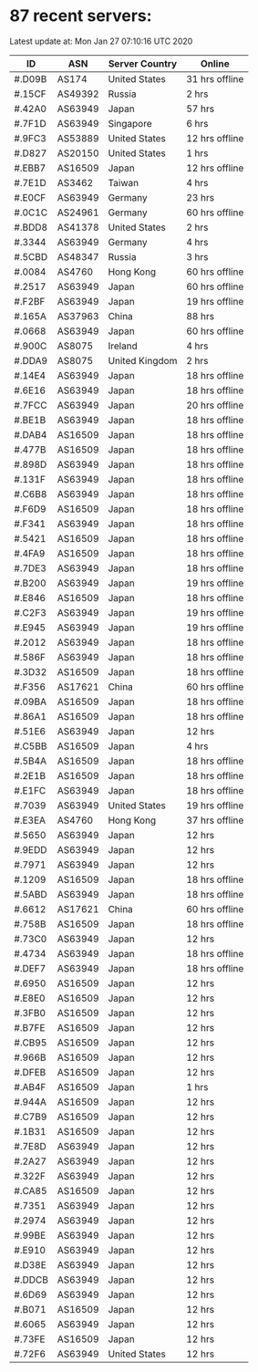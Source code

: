# 87 recent servers:

Latest update at: Mon Jan 27 07:10:16 UTC 2020

| ID | ASN | Server Country | Online |
| -- | --- | -------------- | ------ |
| #.D09B | AS174 | United States | 31 hrs offline |
| #.15CF | AS49392 | Russia | 2 hrs |
| #.42A0 | AS63949 | Japan | 57 hrs |
| #.7F1D | AS63949 | Singapore | 6 hrs |
| #.9FC3 | AS53889 | United States | 12 hrs offline |
| #.D827 | AS20150 | United States | 1 hrs |
| #.EBB7 | AS16509 | Japan | 12 hrs offline |
| #.7E1D | AS3462 | Taiwan | 4 hrs |
| #.E0CF | AS63949 | Germany | 23 hrs |
| #.0C1C | AS24961 | Germany | 60 hrs offline |
| #.BDD8 | AS41378 | United States | 2 hrs |
| #.3344 | AS63949 | Germany | 4 hrs |
| #.5CBD | AS48347 | Russia | 3 hrs |
| #.0084 | AS4760 | Hong Kong | 60 hrs offline |
| #.2517 | AS63949 | Japan | 60 hrs offline |
| #.F2BF | AS63949 | Japan | 19 hrs offline |
| #.165A | AS37963 | China | 88 hrs |
| #.0668 | AS63949 | Japan | 60 hrs offline |
| #.900C | AS8075 | Ireland | 4 hrs |
| #.DDA9 | AS8075 | United Kingdom | 2 hrs |
| #.14E4 | AS63949 | Japan | 18 hrs offline |
| #.6E16 | AS63949 | Japan | 18 hrs offline |
| #.7FCC | AS63949 | Japan | 20 hrs offline |
| #.BE1B | AS63949 | Japan | 18 hrs offline |
| #.DAB4 | AS16509 | Japan | 18 hrs offline |
| #.477B | AS16509 | Japan | 18 hrs offline |
| #.898D | AS63949 | Japan | 18 hrs offline |
| #.131F | AS63949 | Japan | 18 hrs offline |
| #.C6B8 | AS63949 | Japan | 18 hrs offline |
| #.F6D9 | AS16509 | Japan | 18 hrs offline |
| #.F341 | AS63949 | Japan | 18 hrs offline |
| #.5421 | AS16509 | Japan | 18 hrs offline |
| #.4FA9 | AS16509 | Japan | 18 hrs offline |
| #.7DE3 | AS63949 | Japan | 18 hrs offline |
| #.B200 | AS63949 | Japan | 19 hrs offline |
| #.E846 | AS16509 | Japan | 18 hrs offline |
| #.C2F3 | AS63949 | Japan | 19 hrs offline |
| #.E945 | AS63949 | Japan | 19 hrs offline |
| #.2012 | AS63949 | Japan | 18 hrs offline |
| #.586F | AS63949 | Japan | 18 hrs offline |
| #.3D32 | AS16509 | Japan | 18 hrs offline |
| #.F356 | AS17621 | China | 60 hrs offline |
| #.09BA | AS16509 | Japan | 18 hrs offline |
| #.86A1 | AS16509 | Japan | 18 hrs offline |
| #.51E6 | AS63949 | Japan | 12 hrs |
| #.C5BB | AS16509 | Japan | 4 hrs |
| #.5B4A | AS16509 | Japan | 18 hrs offline |
| #.2E1B | AS16509 | Japan | 18 hrs offline |
| #.E1FC | AS63949 | Japan | 18 hrs offline |
| #.7039 | AS63949 | United States | 19 hrs offline |
| #.E3EA | AS4760 | Hong Kong | 37 hrs offline |
| #.5650 | AS63949 | Japan | 12 hrs |
| #.9EDD | AS63949 | Japan | 12 hrs |
| #.7971 | AS63949 | Japan | 12 hrs |
| #.1209 | AS16509 | Japan | 18 hrs offline |
| #.5ABD | AS63949 | Japan | 18 hrs offline |
| #.6612 | AS17621 | China | 60 hrs offline |
| #.758B | AS16509 | Japan | 18 hrs offline |
| #.73C0 | AS63949 | Japan | 12 hrs |
| #.4734 | AS63949 | Japan | 18 hrs offline |
| #.DEF7 | AS63949 | Japan | 18 hrs offline |
| #.6950 | AS16509 | Japan | 12 hrs |
| #.E8E0 | AS16509 | Japan | 12 hrs |
| #.3FB0 | AS16509 | Japan | 12 hrs |
| #.B7FE | AS16509 | Japan | 12 hrs |
| #.CB95 | AS16509 | Japan | 12 hrs |
| #.966B | AS16509 | Japan | 12 hrs |
| #.DFEB | AS16509 | Japan | 12 hrs |
| #.AB4F | AS16509 | Japan | 1 hrs |
| #.944A | AS16509 | Japan | 12 hrs |
| #.C7B9 | AS16509 | Japan | 12 hrs |
| #.1B31 | AS16509 | Japan | 12 hrs |
| #.7E8D | AS63949 | Japan | 12 hrs |
| #.2A27 | AS63949 | Japan | 12 hrs |
| #.322F | AS63949 | Japan | 12 hrs |
| #.CA85 | AS16509 | Japan | 12 hrs |
| #.7351 | AS63949 | Japan | 12 hrs |
| #.2974 | AS63949 | Japan | 12 hrs |
| #.99BE | AS63949 | Japan | 12 hrs |
| #.E910 | AS63949 | Japan | 12 hrs |
| #.D38E | AS63949 | Japan | 12 hrs |
| #.DDCB | AS63949 | Japan | 12 hrs |
| #.6D69 | AS63949 | Japan | 12 hrs |
| #.B071 | AS16509 | Japan | 12 hrs |
| #.6065 | AS63949 | Japan | 12 hrs |
| #.73FE | AS16509 | Japan | 12 hrs |
| #.72F6 | AS63949 | United States | 12 hrs |

